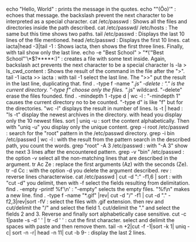 echo "Hello, World" : prints the message in the quotes.
echo "\"(Ôo)'" : echoes that message. the backslash prevent the next character to be interpreted as a special character.
cat /etc/passwd : Shows all the files and directories inside the path described.
cat /etc/passwd/ /etc/hosts : The same but this time shows two paths.
tail /etc/passwd : Displays the last 10 lines of the file mentioned.
head /etc/passwd : Displays the first 10 lines.
cat iacta|head -3|tail -1 : Shows iacta, then shows the first three lines. Finally, with tail show only the last line.
echo -e "Best School" > "\*\\\'\"Best School\"\'\\\*\$\?\*\*\*\*\*:)" : creates a file with some text inside. Again, backslash act prevents the next character to be a special character
ls -la > ls_cwd_content : Shows the result of the command in the file after the ">".
tail -1 iacta >> iacta : with tail -1 select the last line. The ">>" put the result in the last line, duplicating that.
find . -type f -name "*.js" -delete : "." is the current directory. "-type f" choose only the files. "*.js" wildcard. "-delete" erase the files founded.
find . -mindepth 1 -type d | wc -l : "-mindepth 1" causes the current directory no to be counted. "-type d" is like "f" but for the directories. "wc -l" displays the result in number of lines.
ls -t | head : "ls -t" display the newest archives in the directory. with head you display only the 10 newest files.
sort | uniq -u : sort the content alphabetically. Then with "uniq -u" you display only the unique content.
grep -i root /etc/passwd : search for the "root" pattern in the /etc/passwd directory.
grep -i bin /etc/passwd | wc -l : with the result from the pattern search in the described path, you count the words.
grep "root" -A 3 /etc/passwd : with "-A 3" show the next 3 lines after the encountered pattern.
grep -v "bin" /etc/passwd : the option -v select all the non-matching lines that are described in the argument.
tr Ac Ze : replace the first arguments (Az) with the seconds (Ze).
tr -d Cc : with the option -d you delete the argument described.
rev : reverse lines characterwise.
cat /etc/passwd | cut -d ":" -f1,6 | sort : with "cut -d" you delimit, then with -f select the fields resulting from delimitation.
find . -empty -printf %f'\n' : "-empty" selects the empty files. "%f\n" makes a new line.
find . -type f -name "*.gif" |rev| cut -d "/" -f1 | cut -d "." -f2,3|rev|sort -fV : select the files with .gif extension. then rev and cut/delimit the "/" and select the field 1. cut/delimit the "." and select the fields 2 and 3. Reverse and finally sort alphabetically case sensitive.
cut -c 1|paste -s -d ' ' | tr -d ' ' : cut the first character. select and delimit the spaces with paste and then remove them.
tail -n +2|cut -f -1|sort -k 1| uniq -c| sort -n -r| head -n 11| cut -b 9- : display the last 2 lines. 
